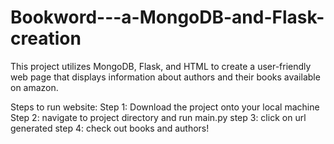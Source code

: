 # Bookword---a-MongoDB-and-Flask-creation
This project utilizes MongoDB, Flask, and HTML to create a user-friendly web page that displays information about authors and their books available on amazon.

Steps to run website:
Step 1: Download the project onto your local machine
Step 2: navigate to project directory and run main.py 
step 3: click on url generated 
step 4: check out books and authors!
